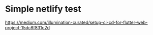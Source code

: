 # Simple netlify test

https://medium.com/illumination-curated/setup-ci-cd-for-flutter-web-project-15dc8f831c2d